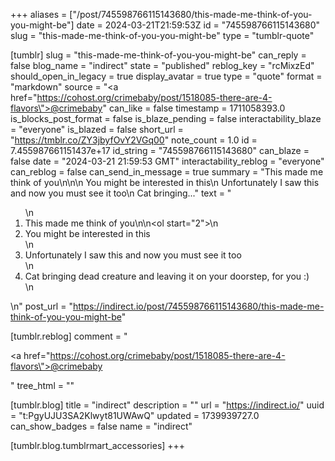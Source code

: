 +++
aliases = ["/post/745598766115143680/this-made-me-think-of-you-you-might-be"]
date = 2024-03-21T21:59:53Z
id = "745598766115143680"
slug = "this-made-me-think-of-you-you-might-be"
type = "tumblr-quote"

[tumblr]
slug = "this-made-me-think-of-you-you-might-be"
can_reply = false
blog_name = "indirect"
state = "published"
reblog_key = "rcMixzEd"
should_open_in_legacy = true
display_avatar = true
type = "quote"
format = "markdown"
source = "<a href=\"https://cohost.org/crimebaby/post/1518085-there-are-4-flavors\">@crimebaby</a>"
can_like = false
timestamp = 1711058393.0
is_blocks_post_format = false
is_blaze_pending = false
interactability_blaze = "everyone"
is_blazed = false
short_url = "https://tmblr.co/ZY3jbyfOvY2VGq00"
note_count = 1.0
id = 7.455987661151437e+17
id_string = "745598766115143680"
can_blaze = false
date = "2024-03-21 21:59:53 GMT"
interactability_reblog = "everyone"
can_reblog = false
can_send_in_message = true
summary = "This made me think of you\n\n\n You might be interested in this\n Unfortunately I saw this and now you must see it too\n Cat bringing..."
text = "<ol>\n<li>This made me think of you\n\n<ol start=\"2\">\n<li>You might be interested in this</li>\n<li>Unfortunately I saw this and now you must see it too</li>\n<li>Cat bringing dead creature and leaving it on your doorstep, for you :)</li>\n</ol></li>\n</ol>"
post_url = "https://indirect.io/post/745598766115143680/this-made-me-think-of-you-you-might-be"

[tumblr.reblog]
comment = "<p><a href=\"https://cohost.org/crimebaby/post/1518085-there-are-4-flavors\">@crimebaby</a></p>"
tree_html = ""

[tumblr.blog]
title = "indirect"
description = ""
url = "https://indirect.io/"
uuid = "t:PgyUJU3SA2Klwyt81UWAwQ"
updated = 1739939727.0
can_show_badges = false
name = "indirect"

[tumblr.blog.tumblrmart_accessories]
+++
